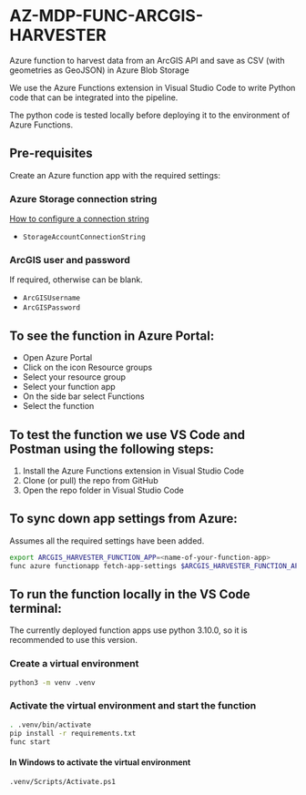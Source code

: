 # AZ-MDP-FUNC-ARCGIS-HARVESTER

Azure function to harvest data from an ArcGIS API and save as CSV (with geometries as GeoJSON) in Azure Blob Storage

We use the Azure Functions extension in Visual Studio Code to write Python code that can be integrated into the pipeline.

The python code is tested locally before deploying it to the environment of Azure Functions.

## Pre-requisites

Create an Azure function app with the required settings:

### Azure Storage connection string
[How to configure a connection string](https://learn.microsoft.com/en-us/azure/storage/common/storage-configure-connection-string#configure-a-connection-string-for-an-azure-storage-account)
- `StorageAccountConnectionString`

### ArcGIS user and password
If required, otherwise can be blank.
- `ArcGISUsername` 
- `ArcGISPassword`

## To see the function in Azure Portal:

-  Open Azure Portal
-  Click on the icon Resource groups
-  Select your resource group
-  Select your function app
-  On the side bar select Functions
-  Select the function

## To test the function we use VS Code and Postman using the following steps:

1. Install the Azure Functions extension in Visual Studio Code
2. Clone (or pull) the repo from GitHub
3. Open the repo folder in Visual Studio Code

## To sync down app settings from Azure:
Assumes all the required settings have been added.

```bash
export ARCGIS_HARVESTER_FUNCTION_APP=<name-of-your-function-app>
func azure functionapp fetch-app-settings $ARCGIS_HARVESTER_FUNCTION_APP
```

## To run the function locally in the VS Code terminal:

The currently deployed function apps use python 3.10.0, so it is recommended to use this version.

### Create a virtual environment

```bash
python3 -m venv .venv
```

### Activate the virtual environment and start the function

```bash
. .venv/bin/activate
pip install -r requirements.txt
func start
```

#### In Windows to activate the virtual environment

```bash
.venv/Scripts/Activate.ps1
```
